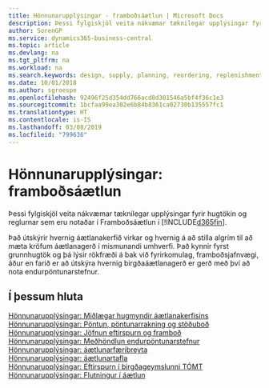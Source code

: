 ```yaml
---
title: Hönnunarupplýsingar - framboðsáætlun | Microsoft Docs
description: Þessi fylgiskjöl veita nákvæmar tæknilegar upplýsingar fyrir hugtökin og reglurnar sem eru notaðar í Framboðsáætlun í Business Central.
author: SorenGP
ms.service: dynamics365-business-central
ms.topic: article
ms.devlang: na
ms.tgt_pltfrm: na
ms.workload: na
ms.search.keywords: design, supply, planning, reordering, replenishment
ms.date: 10/01/2018
ms.author: sgroespe
ms.openlocfilehash: 92496f25d354dd766acd8d301546a5bf4f36c1e3
ms.sourcegitcommit: 1bcfaa99ea302e6b84b8361ca02730b135557fc1
ms.translationtype: HT
ms.contentlocale: is-IS
ms.lasthandoff: 03/08/2019
ms.locfileid: "799636"
---
```

# <a name="design-details-supply-planning"></a>Hönnunarupplýsingar: framboðsáætlun
Þessi fylgiskjöl veita nákvæmar tæknilegar upplýsingar fyrir hugtökin og reglurnar sem eru notaðar í Framboðsáætlun í [!INCLUDE[d365fin](includes/d365fin_md.md)].  

Það útskýrir hvernig áætlanakerfið virkar og hvernig á að stilla algrím til að mæta kröfum áætlanagerð í mismunandi umhverfi. Það kynnir fyrst grunnhugtök og þá lýsir rökfræði á bak við fyrirkomulag, framboðsjafnvægi, áður en farið er að útskýra hvernig birgðaáætlanagerð er gerð með því að nota endurpöntunarstefnur.  

## <a name="in-this-section"></a>Í þessum hluta  
[Hönnunarupplýsingar: Miðlægar hugmyndir áætlanakerfisins](design-details-central-concepts-of-the-planning-system.md)  
[Hönnunarupplýsingar: Pöntun, pöntunarrakning og stöðuboð](design-details-reservation-order-tracking-and-action-messaging.md)  
[Hönnunarupplýsingar: Jöfnun eftirspurn og framboð](design-details-balancing-demand-and-supply.md)  
[Hönnunarupplýsingar: Meðhöndlun endurpöntunarstefnur](design-details-handling-reordering-policies.md)  
[Hönnunarupplýsingar: áætlunarfæribreyta](design-details-planning-parameters.md)  
[Hönnunarupplýsingar: áætlunartafla](design-details-planning-assignment-table.md)  
[Hönnunarupplýsingar: Eftirspurn í birgðageymslunni  TÓMT](design-details-demand-at-blank-location.md)  
[Hönnunarupplýsingar: Flutningur í áætlun](design-details-transfers-in-planning.md)
